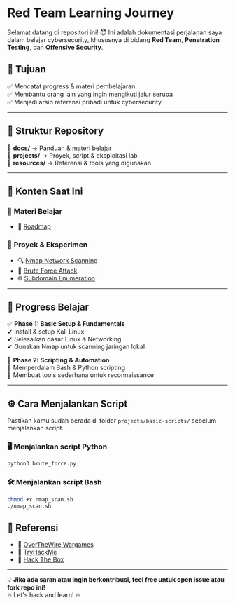 # Red Team Learning Journey  

Selamat datang di repositori ini! 😈 Ini adalah dokumentasi perjalanan saya dalam belajar cybersecurity, khususnya di bidang **Red Team**, **Penetration Testing**, dan **Offensive Security**.  

## 📌 Tujuan  
✅ Mencatat progress & materi pembelajaran  
✅ Membantu orang lain yang ingin mengikuti jalur serupa  
✅ Menjadi arsip referensi pribadi untuk cybersecurity  

---

## 📂 Struktur Repository  
📜 **docs/** → Panduan & materi belajar  
📜 **projects/** → Proyek, script & eksploitasi lab  
📜 **resources/** → Referensi & tools yang digunakan  

---

## 📖 Konten Saat Ini  
### 🔹 **Materi Belajar**    
- 📌 [Roadmap](docs/roadmap.md)  

### 🔹 **Proyek & Eksperimen**  
- 🔍 [Nmap Network Scanning](projects/basic-scripts/nmap_scan.sh)  
- 🔑 [Brute Force Attack](projects/basic-scripts/brute_force.py)  
- 🌐 [Subdomain Enumeration](projects/basic-scripts/subdomain_enum.py)  

---

## 🚀 Progress Belajar  
✅ **Phase 1: Basic Setup & Fundamentals**  
✔ Install & setup Kali Linux  
✔ Selesaikan dasar Linux & Networking  
✔ Gunakan Nmap untuk scanning jaringan lokal  

🔄 **Phase 2: Scripting & Automation**  
🔄 Memperdalam Bash & Python scripting  
🔄 Membuat tools sederhana untuk reconnaissance  

---

## ⚙️ Cara Menjalankan Script  
Pastikan kamu sudah berada di folder `projects/basic-scripts/` sebelum menjalankan script.  

### 🖥 **Menjalankan script Python**  
```bash
python3 brute_force.py
```

### 🛠 **Menjalankan script Bash**  
```bash  
chmod +x nmap_scan.sh  
./nmap_scan.sh  
```

## 🔗 Referensi  
- 📌 [OverTheWire Wargames](https://overthewire.org/wargames/)  
- 📌 [TryHackMe](https://tryhackme.com/)  
- 📌 [Hack The Box](https://www.hackthebox.com/)

---

💡 **Jika ada saran atau ingin berkontribusi, feel free untuk open issue atau fork repo ini!**  
🔥 Let's hack and learn! 🔥
